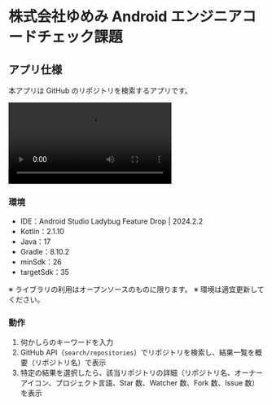 # 株式会社ゆめみ Android エンジニアコードチェック課題

## アプリ仕様

本アプリは GitHub のリポジトリを検索するアプリです。

<video src="https://github.com/user-attachments/assets/71cd5a49-9f63-4d4b-8e6f-ac7f961ffeaf" width="320"></video>

### 環境

- IDE：Android Studio Ladybug Feature Drop | 2024.2.2
- Kotlin：2.1.10
- Java：17
- Gradle：8.10.2
- minSdk：26
- targetSdk：35

※ ライブラリの利用はオープンソースのものに限ります。
※ 環境は適宜更新してください。

### 動作

1. 何かしらのキーワードを入力
2. GitHub API（`search/repositories`）でリポジトリを検索し、結果一覧を概要（リポジトリ名）で表示
3. 特定の結果を選択したら、該当リポジトリの詳細（リポジトリ名、オーナーアイコン、プロジェクト言語、Star 数、Watcher 数、Fork 数、Issue 数）を表示
